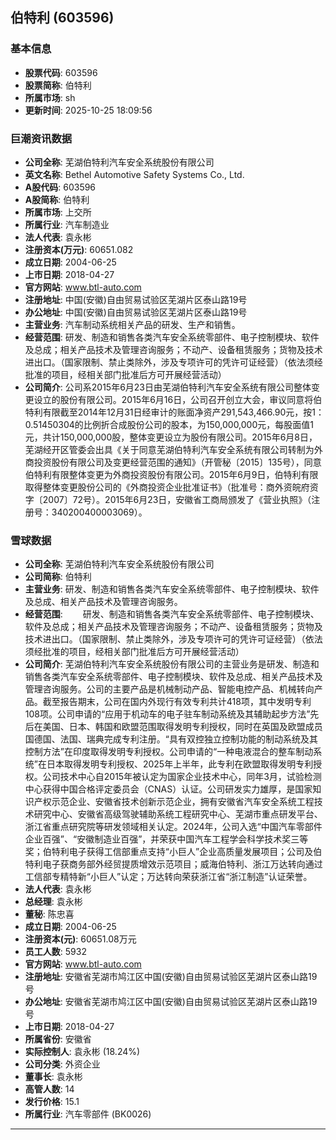 ## 伯特利 (603596)

### 基本信息

- **股票代码**: 603596
- **股票简称**: 伯特利
- **所属市场**: sh
- **更新时间**: 2025-10-25 18:09:56

### 巨潮资讯数据

- **公司全称**: 芜湖伯特利汽车安全系统股份有限公司
- **英文名称**: Bethel Automotive Safety Systems Co., Ltd.
- **A股代码**: 603596
- **A股简称**: 伯特利
- **所属市场**: 上交所
- **所属行业**: 汽车制造业
- **法人代表**: 袁永彬
- **注册资本(万元)**: 60651.082
- **成立日期**: 2004-06-25
- **上市日期**: 2018-04-27
- **官方网站**: www.btl-auto.com
- **注册地址**: 中国(安徽)自由贸易试验区芜湖片区泰山路19号
- **办公地址**: 中国(安徽)自由贸易试验区芜湖片区泰山路19号
- **主营业务**: 汽车制动系统相关产品的研发、生产和销售。
- **经营范围**: 研发、制造和销售各类汽车安全系统零部件、电子控制模块、软件及总成；相关产品技术及管理咨询服务；不动产、设备租赁服务；货物及技术进出口。（国家限制、禁止类除外，涉及专项许可的凭许可证经营）（依法须经批准的项目，经相关部门批准后方可开展经营活动）
- **公司简介**: 公司系2015年6月23日由芜湖伯特利汽车安全系统有限公司整体变更设立的股份有限公司。2015年6月16日，公司召开创立大会，审议同意将伯特利有限截至2014年12月31日经审计的账面净资产291,543,466.90元，按1：0.51450304的比例折合成股份公司的股本，为150,000,000元，每股面值1元，共计150,000,000股，整体变更设立为股份有限公司。2015年6月8日，芜湖经开区管委会出具《关于同意芜湖伯特利汽车安全系统有限公司转制为外商投资股份有限公司及变更经营范围的通知》（开管秘〔2015〕135号），同意伯特利有限整体变更为外商投资股份有限公司。2015年6月9日，伯特利有限取得整体变更股份公司的《外商投资企业批准证书》（批准号：商外资皖府资字〔2007〕72号）。2015年6月23日，安徽省工商局颁发了《营业执照》（注册号：340200400003069）。

### 雪球数据

- **公司全称**: 芜湖伯特利汽车安全系统股份有限公司
- **公司简称**: 伯特利
- **主营业务**: 研发、制造和销售各类汽车安全系统零部件、电子控制模块、软件及总成、相关产品技术及管理咨询服务。
- **经营范围**: 　　研发、制造和销售各类汽车安全系统零部件、电子控制模块、软件及总成；相关产品技术及管理咨询服务；不动产、设备租赁服务；货物及技术进出口。（国家限制、禁止类除外，涉及专项许可的凭许可证经营）（依法须经批准的项目，经相关部门批准后方可开展经营活动）
- **公司简介**: 芜湖伯特利汽车安全系统股份有限公司的主营业务是研发、制造和销售各类汽车安全系统零部件、电子控制模块、软件及总成、相关产品技术及管理咨询服务。公司的主要产品是机械制动产品、智能电控产品、机械转向产品。截至报告期末，公司在国内外现行有效专利共计418项，其中发明专利108项。公司申请的“应用于机动车的电子驻车制动系统及其辅助起步方法”先后在美国、日本、韩国和欧盟范围取得发明专利授权，同时在英国及欧盟成员国德国、法国、瑞典完成专利注册。“具有双控独立控制功能的制动系统及其控制方法”在印度取得发明专利授权。公司申请的“一种电液混合的整车制动系统”在日本取得发明专利授权、2025年上半年，此专利在欧盟取得发明专利授权。公司技术中心自2015年被认定为国家企业技术中心，同年3月，试验检测中心获得中国合格评定委员会（CNAS）认证。公司研发实力雄厚，是国家知识产权示范企业、安徽省技术创新示范企业，拥有安徽省汽车安全系统工程技术研究中心、安徽省高级驾驶辅助系统工程研究中心、芜湖市重点研发平台、浙江省重点研究院等研发领域相关认定。2024年，公司入选“中国汽车零部件企业百强”、“安徽制造业百强”，并荣获中国汽车工程学会科学技术奖三等奖；伯特利电子获得工信部重点支持“小巨人”企业高质量发展项目；公司及伯特利电子获商务部外经贸提质增效示范项目；威海伯特利、浙江万达转向通过工信部专精特新“小巨人”认定；万达转向荣获浙江省“浙江制造”认证荣誉。
- **法人代表**: 袁永彬
- **总经理**: 袁永彬
- **董秘**: 陈忠喜
- **成立日期**: 2004-06-25
- **注册资本(元)**: 60651.08万元
- **员工人数**: 5932
- **官方网站**: www.btl-auto.com
- **注册地址**: 安徽省芜湖市鸠江区中国(安徽)自由贸易试验区芜湖片区泰山路19号
- **办公地址**: 安徽省芜湖市鸠江区中国(安徽)自由贸易试验区芜湖片区泰山路19号
- **上市日期**: 2018-04-27
- **所属省份**: 安徽省
- **实际控制人**: 袁永彬 (18.24%)
- **公司分类**: 外资企业
- **董事长**: 袁永彬
- **高管人数**: 14
- **发行价格**: 15.1
- **所属行业**: 汽车零部件 (BK0026)

---